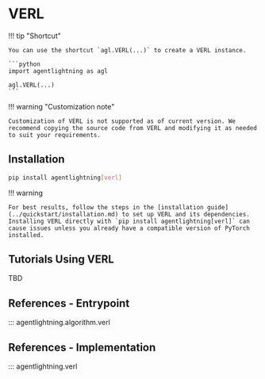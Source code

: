 # VERL

!!! tip "Shortcut"

    You can use the shortcut `agl.VERL(...)` to create a VERL instance.

    ```python
    import agentlightning as agl

    agl.VERL(...)
    ```

!!! warning "Customization note"

    Customization of VERL is not supported as of current version. We recommend copying the source code from VERL and modifying it as needed to suit your requirements.

## Installation

```bash
pip install agentlightning[verl]
```

!!! warning

    For best results, follow the steps in the [installation guide](../quickstart/installation.md) to set up VERL and its dependencies. Installing VERL directly with `pip install agentlightning[verl]` can cause issues unless you already have a compatible version of PyTorch installed.

## Tutorials Using VERL

TBD

## References - Entrypoint

::: agentlightning.algorithm.verl

## References - Implementation

::: agentlightning.verl
